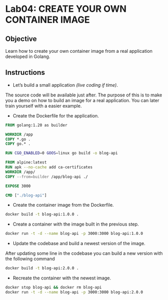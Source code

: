 # Lab04: CREATE YOUR OWN CONTAINER IMAGE

## Objective

Learn how to create your own container image from a real application developed in Golang.

## Instructions

- Let’s build a small application _(live coding if time)_.

The source code will be available just after. The purpose of this is to make you a demo on how to build an image for a real application. You can later train yourself with a easier example.

- Create the Dockerfile for the application.

```dockerfile
FROM golang:1.20 as builder

WORKDIR /app
COPY *.go .
COPY go.* .

RUN CGO_ENABLED=0 GOOS=linux go build -o blog-api

FROM alpine:latest  
RUN apk --no-cache add ca-certificates
WORKDIR /app/
COPY --from=builder /app/blog-api ./

EXPOSE 3000

CMD ["./blog-api"]
```
- Create the container image from the Dockerfile.

```bash
docker build -t blog-api:1.0.0 .
```

- Create a container with the image built in the previous step.

```bash
docker run -t -d --name blog-api -p 3000:3000 blog-api:1.0.0
```

- Update the codebase and build a newest version of the image.

After updating some line in the codebase you can build a new version with the following command

```bash
docker build -t blog-api:2.0.0 .
```

- Recreate the container with the newest image.
```bash
docker stop blog-api && docker rm blog-api
docker run -t -d --name blog-api -p 3000:3000 blog-api:2.0.0 
```
